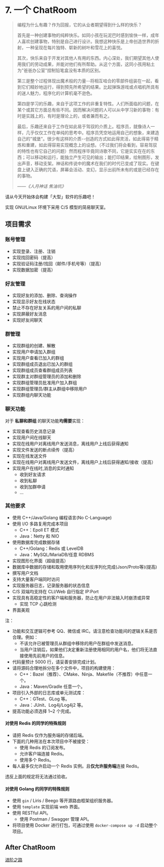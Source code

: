 # 7. 一个 ChatRoom

> 编程为什么有趣？作为回报，它的从业者期望得到什么样的快乐？
>
> 首先是一种创建事物的纯粹快乐。如同小孩在玩泥巴时感到愉快一样，成年人喜欢创建事物，特别是自己进行设计。我想这种快乐是上帝创造世界的折射，一种呈现在每片独特、崭新的树叶和雪花上的喜悦。
>
> 其次，快乐来自于开发对其他人有用的东西。内心深处，我们期望其他人使用我们的劳动成果，并能对他们有所帮助。从这个方面，这同小孩用粘土为"爸爸办公室"捏制铅笔盒没有本质的区别。
>
> 第三是整个过程体现出魔术般的力量--将相互啮合的零部件组装在一起，看到它们精妙地运行，得到预先所希望的结果。比起弹珠游戏或点唱机所具有的迷人魅力，程序化的计算机毫不逊色。
>
> 第四是学习的乐趣，来自于这项工作的非重复特性。人们所面临的问题，在某个或其它方面总有些不同。因而解决问题的人可以从中学习新的事物：有时是实践上的，有时是理论上的，或者兼而有之。
>
> 最后，乐趣还来自于工作在如此易于驾驭的介质上。程序员，就像诗人一样，几乎仅仅工作在单纯的思考中。程序员凭空地运用自己的想象，来建造自己的"城堡"。很少有这样的介质--创造的方式如此得灵活，如此得易于精炼和重建，如此得容易实现概念上的设想。（不过我们将会看到，容易驾驭的特性也有它自己的问题）然而程序毕竟同诗歌不同，它是实实在在的东西；可以移动和运行，能独立产生可见的输出；能打印结果，绘制图形，发出声音，移动支架。神话和传说中的魔术在我们的时代已变成了现实。在键盘上键入正确的咒语，屏幕会活动、变幻，显示出前所未有的或是已经存在的事物。
>
> ——*《人月神话 焦油坑》*

请从今天开始体会构建「大型」软件的乐趣吧！

实现 GNU/Linux 环境下采用 C/S 模型的简易聊天室。

## 项目需求

### 账号管理

- 实现登录、注册、注销
- 实现找回密码（提高）
- 实现验证码注册/找回（邮件/手机号等）（提高）
- 实现数据加密（提高）

### 好友管理

- 实现好友的添加、删除、查询操作
- 实现显示好友在线状态
- 禁止不存在好友关系的用户间的私聊
- 实现屏蔽好友消息
- 实现好友间聊天

### 群管理

- 实现群组的创建、解散
- 实现用户申请加入群组
- 实现用户查看已加入的群组
- 实现群组成员退出已加入的群组
- 实现群组成员查看群组成员列表
- 实现群主对群组管理员的添加和删除
- 实现群组管理员批准用户加入群组
- 实现群组管理员/群主从群组中移除用户
- 实现群组内聊天功能

### 聊天功能

对于 **私聊和群组** 的聊天功能**均需要**实现：

- 实现查看历史消息记录
- 实现用户间在线聊天
- 实现在线用户对离线用户发送消息，离线用户上线后获得通知
- 实现文件发送的断点续传（提高）
- 实现在线发送文件
- 实现在线用户对离线用户发送文件，离线用户上线后获得通知/接收（提高）
- 实现用户在线时,消息的实时通知
    - 收到好友请求
    - 收到私聊
    - 收到加群申请
    - ...

### 其他要求

- 使用 C++/Java/Golang 编程语言(No C-Language)
- 使用 I/O 多路复用完成本项目
    - C++：Epoll ET 模式
    - Java：Netty 和 NIO
- 使用数据库完成数据存储
    - C++/Golang：Redis 或 LevelDB
    - Java：MySQL/MariaDB/任意 RDBMS
- 实现图形化界面（超级提高）
- 数据库中数据的存储和取用使用序列化和反序列化完成(Json/Proto等)(提高)
- 撰写用户文档
- 支持大量客户端同时访问
- 实现服务器日志，记录服务器的状态信息
- C/S 双端均支持在 CLI/Web 自行指定 IP:Port
- 实现具有高稳定性的客户端和服务器，防止在用户非法输入时崩溃或异常
    - 实现 TCP 心跳检测
- 界面美观

注：

- 功能和交互逻辑可参考 QQ、微信或 IRC。请注意检查功能间的逻辑关系是否合理。例如：
    - 不该允许已被管理员从群组中移除的用户在群组中发送消息。
    - 当用户注销后，如果他们决定重新注册使用相同的用户名，他们将无法直接使用先前用户的信息。
- 代码量预计 5000 行，请妥善安排完成计划。
- 请将源码合理地拆分在多个文件中，项目的构建使用：
    - C++：Bazel（推荐）、CMake、Ninja、Makefile（不推荐）中任意一个。
    - Java：Maven/Gradle 任意一个。
- 项目引入外部的日志库或单元测试库：
    - C++：GTest、GLog 等。
    - Java：JUnit、Log4j/Log4j2 等。
- 提高功能必须选择 1~2 个完成。

#### 对使用 Redis 的同学的特殊规则

- 请把 Redis 仅作为服务端的存储后端。
- 下面的几种用法在本次项目中不被接受：
    - 使用 Redis 的订阅发布。
    - 允许客户端连接 Redis。
    - 使用多个 Redis。
- 每人最多仅允许启动一个 Redis 实例。且**仅允许服务端**连接 Redis。

违反上面的规定将无法通过验收。

#### 对使用 Golang 的同学的特殊规则

- 使用 `gin` / Liris / Beego 等开源路由框架组织服务器。
- 使用 `template` 实现前端 web 界面。
- 使用 RESTful API。
    - 使用 Postman / Swagger 管理 API。
- 将项目使用 Docker 进行打包，可通过使用 `docker-compose up -d` 启动整个项目。

## After ChatRoom

[进阶之路](plan8-server.md)
